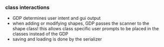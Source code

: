 ### class interactions
- GDP determines user intent and gui output
- when adding or modifying shapes, GDP passes the scanner to the shape class! this allows class specific user prompts to be placed in the classes instead of the GDP
- saving and loading is done by the serializer
